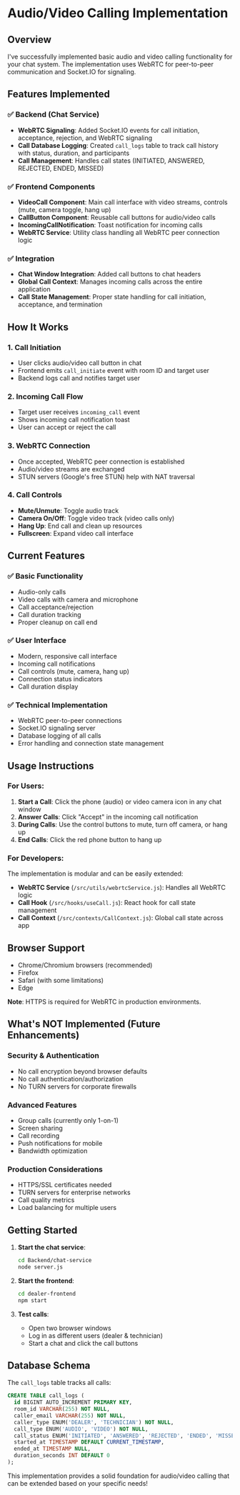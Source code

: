 # Audio/Video Calling Implementation

## Overview

I've successfully implemented basic audio and video calling functionality for your chat system. The implementation uses WebRTC for peer-to-peer communication and Socket.IO for signaling.

## Features Implemented

### ✅ Backend (Chat Service)

- **WebRTC Signaling**: Added Socket.IO events for call initiation, acceptance, rejection, and WebRTC signaling
- **Call Database Logging**: Created `call_logs` table to track call history with status, duration, and participants
- **Call Management**: Handles call states (INITIATED, ANSWERED, REJECTED, ENDED, MISSED)

### ✅ Frontend Components

- **VideoCall Component**: Main call interface with video streams, controls (mute, camera toggle, hang up)
- **CallButton Component**: Reusable call buttons for audio/video calls
- **IncomingCallNotification**: Toast notification for incoming calls
- **WebRTC Service**: Utility class handling all WebRTC peer connection logic

### ✅ Integration

- **Chat Window Integration**: Added call buttons to chat headers
- **Global Call Context**: Manages incoming calls across the entire application
- **Call State Management**: Proper state handling for call initiation, acceptance, and termination

## How It Works

### 1. Call Initiation

- User clicks audio/video call button in chat
- Frontend emits `call_initiate` event with room ID and target user
- Backend logs call and notifies target user

### 2. Incoming Call Flow

- Target user receives `incoming_call` event
- Shows incoming call notification toast
- User can accept or reject the call

### 3. WebRTC Connection

- Once accepted, WebRTC peer connection is established
- Audio/video streams are exchanged
- STUN servers (Google's free STUN) help with NAT traversal

### 4. Call Controls

- **Mute/Unmute**: Toggle audio track
- **Camera On/Off**: Toggle video track (video calls only)
- **Hang Up**: End call and clean up resources
- **Fullscreen**: Expand video call interface

## Current Features

### ✅ Basic Functionality

- Audio-only calls
- Video calls with camera and microphone
- Call acceptance/rejection
- Call duration tracking
- Proper cleanup on call end

### ✅ User Interface

- Modern, responsive call interface
- Incoming call notifications
- Call controls (mute, camera, hang up)
- Connection status indicators
- Call duration display

### ✅ Technical Implementation

- WebRTC peer-to-peer connections
- Socket.IO signaling server
- Database logging of all calls
- Error handling and connection state management

## Usage Instructions

### For Users:

1. **Start a Call**: Click the phone (audio) or video camera icon in any chat window
2. **Answer Calls**: Click "Accept" in the incoming call notification
3. **During Calls**: Use the control buttons to mute, turn off camera, or hang up
4. **End Calls**: Click the red phone button to hang up

### For Developers:

The implementation is modular and can be easily extended:

- **WebRTC Service** (`/src/utils/webrtcService.js`): Handles all WebRTC logic
- **Call Hook** (`/src/hooks/useCall.js`): React hook for call state management
- **Call Context** (`/src/contexts/CallContext.js`): Global call state across app

## Browser Support

- Chrome/Chromium browsers (recommended)
- Firefox
- Safari (with some limitations)
- Edge

**Note**: HTTPS is required for WebRTC in production environments.

## What's NOT Implemented (Future Enhancements)

### Security & Authentication

- No call encryption beyond browser defaults
- No call authentication/authorization
- No TURN servers for corporate firewalls

### Advanced Features

- Group calls (currently only 1-on-1)
- Screen sharing
- Call recording
- Push notifications for mobile
- Bandwidth optimization

### Production Considerations

- HTTPS/SSL certificates needed
- TURN servers for enterprise networks
- Call quality metrics
- Load balancing for multiple users

## Getting Started

1. **Start the chat service**:

   ```bash
   cd Backend/chat-service
   node server.js
   ```

2. **Start the frontend**:

   ```bash
   cd dealer-frontend
   npm start
   ```

3. **Test calls**:
   - Open two browser windows
   - Log in as different users (dealer & technician)
   - Start a chat and click the call buttons

## Database Schema

The `call_logs` table tracks all calls:

```sql
CREATE TABLE call_logs (
  id BIGINT AUTO_INCREMENT PRIMARY KEY,
  room_id VARCHAR(255) NOT NULL,
  caller_email VARCHAR(255) NOT NULL,
  caller_type ENUM('DEALER', 'TECHNICIAN') NOT NULL,
  call_type ENUM('AUDIO', 'VIDEO') NOT NULL,
  call_status ENUM('INITIATED', 'ANSWERED', 'REJECTED', 'ENDED', 'MISSED') NOT NULL,
  started_at TIMESTAMP DEFAULT CURRENT_TIMESTAMP,
  ended_at TIMESTAMP NULL,
  duration_seconds INT DEFAULT 0
);
```

This implementation provides a solid foundation for audio/video calling that can be extended based on your specific needs!
